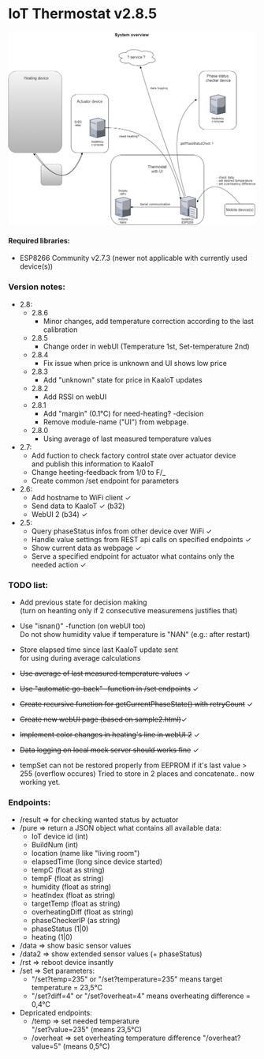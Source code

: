 # IoT Thermostat v2.8.5

![image](https://raw.githubusercontent.com/bbkbarbar/IoT-thermostat_Project/main/IoT_Thermostat_v2.png)

#### Required libraries:
 - ESP8266 Community v2.7.3 (newer not applicable with currently used device(s))

### Version notes:
- 2.8:
   - 2.8.6
     - Minor changes, add temperature correction according to the last calibration
   - 2.8.5
     - Change order in webUI (Temperature 1st, Set-temperature 2nd)
   - 2.8.4
     - Fix issue when price is unknown and UI shows low price
   - 2.8.3
     - Add "unknown" state for price in KaaIoT updates
   - 2.8.2
     - Add RSSI on webUI
   - 2.8.1
     - Add "margin" (0.1°C) for need-heating? -decision
     - Remove module-name ("UI") from webpage.   
   - 2.8.0
     - Using average of last measured temperature values
- 2.7:
   - Add fuction to check factory control state over actuator device <br>
     and publish this information to KaaIoT
   - Change heeting-feedback from 1/0 to F/_
   - Create common /set endpoint for parameters
- 2.6:
   - Add hostname to WiFi client ✓
   - Send data to KaaIoT ✓ (b32)
   - WebUI 2 (b34) ✓
- 2.5:
   - Query phaseStatus infos from other device over WiFi ✓
   - Handle value settings from REST api calls on specified endpoints ✓
   - Show current data as webpage ✓
   - Serve a specified endpoint for actuator what contains only the needed action ✓



### TODO list:
   - Add previous state for decision making <br>
     (turn on heanting only if 2 consecutive measuremens justifies that)

   - Use "isnan()" -function (on webUI too)<br>
     Do not show humidity value if temperature is "NAN" (e.g.: after restart)
   - Store elapsed time since last KaaIoT update sent <br>
     for using during average calculations
   - ~~Use average of last measured temperature values~~ ✓
   - ~~Use "automatic go-back" -function in /set endpoints~~ ✓
   - ~~Create recursive function for getCurrentPhaseState() with retryCount~~ ✓
   - ~~Create new webUI page (based on sample2.html)~~✓
   - ~~Implement color changes in heating's line in webUI 2~~ ✓
   - ~~Data logging on local mock server should works fine~~ ✓
   - tempSet can not be restored properly from EEPROM if it's last value > 255
      (overflow occures)
    Tried to store in 2 places and concatenate.. now working yet.

### Endpoints:
- /result => for checking wanted status by actuator
- /pure => return a JSON object what contains all available data:
   - IoT device id (int)
   - BuildNum (int)
   - location (name like "living room")
   - elapsedTime (long since device started)
   - tempC (float as string)
   - tempF (float as string)
   - humidity (float as string)
   - heatIndex (float as string)
   - targetTemp (float as string)
   - overheatingDiff (float as string)
   - phaseCheckerIP (as string)
   - phaseStatus (1|0)
   - heating (1|0)
- /data => show basic sensor values
- /data2 => show extended sensor values (+ phaseStatus)
- /rst => reboot device insantly
- /set => Set parameters:<br>
  - "/set?temp=235" or "/set?temperature=235" means target temperature = 23,5°C
  - "/set?diff=4" or "/set?overheat=4" means overheating difference = 0,4°C<br>
- Depricated endpoints:
  - /temp => set needed temperature<br>
   "/set?value=235" (means 23,5°C)
  - /overheat => set overheating temperature difference
   "/overheat?value=5" (means 0,5°C)
